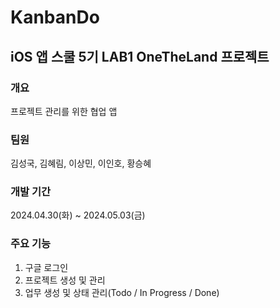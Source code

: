 # KanbanDo


## iOS 앱 스쿨 5기 LAB1 OneTheLand 프로젝트
### 개요
프로젝트 관리를 위한 협업 앱




### 팀원
김성국, 김혜림, 이상민, 이인호, 황승혜




### 개발 기간
2024.04.30(화) ~ 2024.05.03(금)




### 주요 기능
1. 구글 로그인
2. 프로젝트 생성 및 관리
3. 업무 생성 및 상태 관리(Todo / In Progress / Done)
